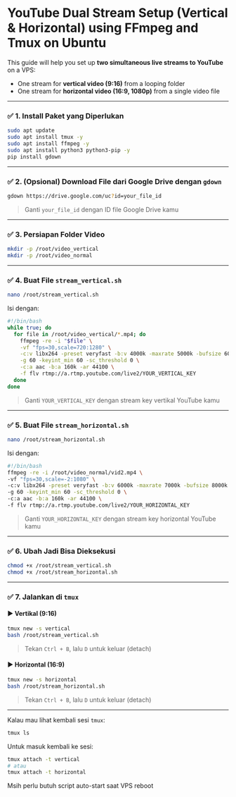 # YouTube Dual Stream Setup (Vertical & Horizontal) using FFmpeg and Tmux on Ubuntu

This guide will help you set up **two simultaneous live streams to YouTube** on a VPS:
- One stream for **vertical video (9:16)** from a looping folder
- One stream for **horizontal video (16:9, 1080p)** from a single video file

---

### ✅ 1. Install Paket yang Diperlukan

```bash
sudo apt update
sudo apt install tmux -y
sudo apt install ffmpeg -y
sudo apt install python3 python3-pip -y
pip install gdown
```

---

### ✅ 2. (Opsional) Download File dari Google Drive dengan `gdown`

```bash
gdown https://drive.google.com/uc?id=your_file_id
```

> Ganti `your_file_id` dengan ID file Google Drive kamu

---

### ✅ 3. Persiapan Folder Video

```bash
mkdir -p /root/video_vertical
mkdir -p /root/video_normal
```

---

### ✅ 4. Buat File `stream_vertical.sh`

```bash
nano /root/stream_vertical.sh
```

Isi dengan:

```bash
#!/bin/bash
while true; do
  for file in /root/video_vertical/*.mp4; do
    ffmpeg -re -i "$file" \
    -vf "fps=30,scale=720:1280" \
    -c:v libx264 -preset veryfast -b:v 4000k -maxrate 5000k -bufsize 6000k \
    -g 60 -keyint_min 60 -sc_threshold 0 \
    -c:a aac -b:a 160k -ar 44100 \
    -f flv rtmp://a.rtmp.youtube.com/live2/YOUR_VERTICAL_KEY
  done
done
```

> Ganti `YOUR_VERTICAL_KEY` dengan stream key vertikal YouTube kamu

---

### ✅ 5. Buat File `stream_horizontal.sh`

```bash
nano /root/stream_horizontal.sh
```

Isi dengan:

```bash
#!/bin/bash
ffmpeg -re -i /root/video_normal/vid2.mp4 \
-vf "fps=30,scale=-2:1080" \
-c:v libx264 -preset veryfast -b:v 6000k -maxrate 7000k -bufsize 8000k \
-g 60 -keyint_min 60 -sc_threshold 0 \
-c:a aac -b:a 160k -ar 44100 \
-f flv rtmp://a.rtmp.youtube.com/live2/YOUR_HORIZONTAL_KEY
```

> Ganti `YOUR_HORIZONTAL_KEY` dengan stream key horizontal YouTube kamu

---

### ✅ 6. Ubah Jadi Bisa Dieksekusi

```bash
chmod +x /root/stream_vertical.sh
chmod +x /root/stream_horizontal.sh
```

---

### ✅ 7. Jalankan di `tmux`

#### ▶ Vertikal (9:16)
```bash
tmux new -s vertical
bash /root/stream_vertical.sh
```

> Tekan `Ctrl + B`, lalu `D` untuk keluar (detach)

#### ▶ Horizontal (16:9)
```bash
tmux new -s horizontal
bash /root/stream_horizontal.sh
```

> Tekan `Ctrl + B`, lalu `D` untuk keluar (detach)

---

Kalau mau lihat kembali sesi `tmux`:

```bash
tmux ls
```

Untuk masuk kembali ke sesi:

```bash
tmux attach -t vertical
# atau
tmux attach -t horizontal
```

Msih perlu butuh script auto-start saat VPS reboot
